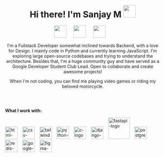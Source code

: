 <h1 align="center">Hi there! I'm Sanjay M  <img src="https://emojis.slackmojis.com/emojis/images/1531849440/4246/blob-sunglasses.gif?1531849440" width="40"/></h1>

<p align="center">
<a href="mailto:arjunsanjay0@gmail.com" target="_blank"><img height="40" src="https://raw.githubusercontent.com/sanjay-m1/sanjay-m1/master/Resources/gmail.png"></a>&nbsp;&nbsp;&nbsp;&nbsp;&nbsp;
<a href="https://www.linkedin.com/in/sanjay-m1/" target="_blank"><img height="40" src="https://raw.githubusercontent.com/sanjay-m1/sanjay-m1/master/Resources/linkedin.png"></a>&nbsp;&nbsp;&nbsp;&nbsp;&nbsp;
<a href="https://twitter.com/ThisIsSanjayM" target="_blank"><img height="40" src="https://raw.githubusercontent.com/sanjay-m1/sanjay-m1/master/Resources/twitter.png"></a>&nbsp;&nbsp;&nbsp;&nbsp;&nbsp;

</p>

<p align="center">
I'm a Fullstack Developer somewhat inclined towards Backend, with a love for Design. I mainly code in Python and currently learning JavaScript. I'm exploring large open-source codebases and trying to understand the architecture. Besides that, I'm a huge community guy and have served as a Google Developer Student Club Lead. Open to collaborate and create awesome projects!  
</p>
<p align="center"> 
When I'm not coding, you can find me playing video games or riding my beloved motorcycle.
</p>


<br>
<br>

**What I work with:**
<br>
<p>
  <img height="40" src="https://github.com/sanjay-m1/sanjay-m1/blob/master/Resources/html.png" alt="html-logo">&nbsp;&nbsp;&nbsp;
  <img height="40" src="https://github.com/sanjay-m1/sanjay-m1/blob/master/Resources/css.png" alt="css-logo">&nbsp;&nbsp;&nbsp;
  <img height="40" src="https://github.com/sanjay-m1/sanjay-m1/blob/master/Resources/tailwind.svg" alt="tailwind-logo">&nbsp;&nbsp;&nbsp;
  <img height="40" src="https://github.com/sanjay-m1/sanjay-m1/blob/master/Resources/python.png" alt="python-logo">&nbsp;&nbsp;&nbsp;
  <img height="40" src="https://github.com/sanjay-m1/sanjay-m1/blob/master/Resources/c.png" alt="c-logo">&nbsp;&nbsp;&nbsp;
  <img height="40" src="https://github.com/sanjay-m1/sanjay-m1/blob/master/Resources/django(2).png" alt="django-logo">&nbsp;&nbsp;&nbsp;
  <img height="70" src="https://github.com/sanjay-m1/sanjay-m1/blob/master/Resources/fastapi.png" alt="fastapi-logo">&nbsp;&nbsp;&nbsp;
  <img height="40" src="https://github.com/sanjay-m1/sanjay-m1/blob/master/Resources/postgresql.png" alt="postgresql-logo">&nbsp;&nbsp;&nbsp;
  <img height="40" src="https://github.com/sanjay-m1/sanjay-m1/blob/master/Resources/redis.png" alt="redis-logo">&nbsp;&nbsp;&nbsp;
  <img height="40" src="https://github.com/sanjay-m1/sanjay-m1/blob/master/Resources/google-cloud.png" alt="google-cloud-logo">&nbsp;&nbsp;&nbsp;
  <img height="40" src="https://github.com/sanjay-m1/sanjay-m1/blob/master/Resources/figma.png" alt="figma-logo">&nbsp;&nbsp;&nbsp;

</p>

<br>
